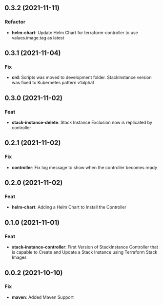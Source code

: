 ## 0.3.2 (2021-11-11)

### Refactor

- **helm-chart**: Update Helm Chart for terraform-controller to use values.image.tag as latest

## 0.3.1 (2021-11-04)

### Fix

- **crd**: Scripts was moved to development folder. StackInstance version was fixed to Kubernetes pattern v1alpha1

## 0.3.0 (2021-11-02)

### Feat

- **stack-instance-delete**: Stack Instance Exclusion now is replicated by controller

## 0.2.1 (2021-11-02)

### Fix

- **controller**: Fix log message to show when the controller becomes ready

## 0.2.0 (2021-11-02)

### Feat

- **helm-chart**: Adding a Helm Chart to Install the Controller

## 0.1.0 (2021-11-01)

### Feat

- **stack-instance-controller**: First Version of StackInstance Controller that is capable to Create and Update a Stack Instance using Terraform Stack Images

## 0.0.2 (2021-10-10)

### Fix

- **maven**: Added Maven Support
